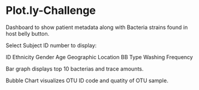 # Plot.ly-Challenge

Dashboard to show patient metadata along with Bacteria strains found in host belly button.

Select Subject ID number to display:

ID
Ethnicity
Gender
Age 
Geographic Location
BB Type
Washing Frequency

Bar graph displays top 10 bacterias and trace amounts. 

Bubble Chart visualizes OTU ID code and quatity of OTU sample. 
